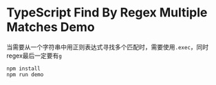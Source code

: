 TypeScript Find By Regex Multiple Matches Demo
==============================================

当需要从一个字符串中用正则表达式寻找多个匹配时，需要使用`.exec`，同时regex最后一定要有`g`

```
npm install
npm run demo
```
